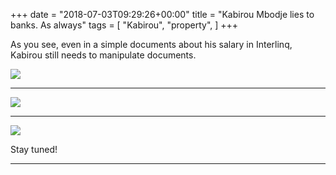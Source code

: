 +++
date = "2018-07-03T09:29:26+00:00"
title = "Kabirou Mbodje lies to banks. As always"
tags = [
    "Kabirou",
    "property",
]
+++

As you see, even in a simple documents about his salary in Interlinq, Kabirou still needs to manipulate documents.

<div class="container" style="width:auto">
  <a target="blank" href="https://res.cloudinary.com/vincentstradic/image/upload/v1526139256/work/j13-2.jpg">
    <img src="https://res.cloudinary.com/vincentstradic/image/upload/bo_2px_solid_rgb:279d14,f_auto,q_auto/v1526139256/work/j13-2.jpg" style="max-width:100%">
  </a>
</div>


<!--more-->
<hr>
<div class="container" style="width:auto">
  <a target="blank" href="https://res.cloudinary.com/vincentstradic/image/upload/v1526139256/work/j13-1.jpg">
    <img src="https://res.cloudinary.com/vincentstradic/image/upload/bo_2px_solid_rgb:279d14,f_auto,q_auto/v1526139256/work/j13-1.jpg" style="max-width:100%">
  </a>
</div>
<hr>
<div class="container" style="width:auto">
  <a target="blank" href="https://res.cloudinary.com/vincentstradic/image/upload/v1526139257/work/j13-3.jpg">
    <img src="https://res.cloudinary.com/vincentstradic/image/upload/bo_2px_solid_rgb:279d14,f_auto,q_auto/v1526139257/work/j13-3.jpg" style="max-width:100%">
  </a>
</div>




Stay tuned!


<hr>
